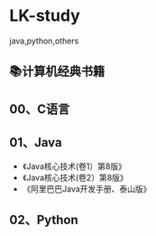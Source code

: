 # LK-study
java,python,others

## 📚计算机经典书籍
## 00、C语言
## 01、Java
* 《Java核心技术(卷1）第8版》
* 《Java核心技术(卷2）第8版》
* 《阿里巴巴Java开发手册、泰山版》
## 02、Python
